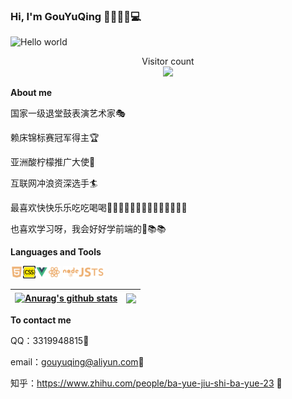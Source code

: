 <!--
**GouYuQing/GouYuQing** is a ✨ _special_ ✨ repository because its `README.md` (this file) appears on your GitHub profile.

Here are some ideas to get you started:

- 🔭 I’m currently working on ...
- 🌱 I’m currently learning ...
- 👯 I’m looking to collaborate on ...
- 🤔 I’m looking for help with ...
- 💬 Ask me about ...
- 📫 How to reach me: ...
- 😄 Pronouns: ...
- ⚡ Fun fact: ...
-->

### Hi, I'm GouYuQing  👩🏾‍💻:woman::computer:

<img src="https://raw.githubusercontent.com/sagar-viradiya/sagar-viradiya/master/resources/banner.png" alt="Hello world">

<p align="center"> 
  Visitor count<br>
  <img src="https://profile-counter.glitch.me/GouYuQing/count.svg" />
</p>

**About me**

国家一级退堂鼓表演艺术家:performing_arts:

赖床锦标赛冠军得主:trophy:

亚洲酸柠檬推广大使:lemon:

互联网冲浪资深选手:surfer:

最喜欢快快乐乐吃吃喝喝:beer::stew::fried_egg::oden::ramen::rice::honey_pot::pizza::fried_shrimp::fries::sake::curry::meat_on_bone::tropical_drink:

也喜欢学习呀，我会好好学前端的:book::books::books:

**Languages and Tools**

<code><img height="20" src="./images/HTML.png"/></code><code><img height="20" src="./images/CSS.png" /></code><code><img height="20" src="./images/Vue.png"/></code><code><img height="20" src="./images/react.png"/></code>  <code><img height="20" src="./images/node.png"/></code><code><img height="20" src="./images/js.png"/></code><code><img height="20" src="./images/ts.png"/></code>

| <a href="https://github.com/anuraghazra/github-readme-stats"><img align="center" src="https://github-readme-stats.vercel.app/api?username=GouYuQing&show_icons=true&include_all_commits=true&theme=buefy&hide_border=true" alt="Anurag's github stats" /></a> | <a href="https://github.com/anuraghazra/github-readme-stats"><img align="center" src="https://github-readme-stats.vercel.app/api/top-langs/?username=GouYuQing&layout=compact&theme=buefy&hide_border=true" /></a> |
| ------------------------------------------------------------ | ------------------------------------------------------------ |

**To contact me**

QQ：3319948815:penguin:

email：gouyuqing@aliyun.com:e-mail:

知乎：https://www.zhihu.com/people/ba-yue-jiu-shi-ba-yue-23 :book:


